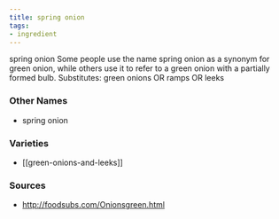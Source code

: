 ```yaml
---
title: spring onion
tags:
- ingredient
---
```

spring onion Some people use the name spring onion as a synonym for green onion, while others use it to refer to a green onion with a partially formed bulb. Substitutes: green onions OR ramps OR leeks

### Other Names

* spring onion

### Varieties

* [[green-onions-and-leeks]]

### Sources
* http://foodsubs.com/Onionsgreen.html
